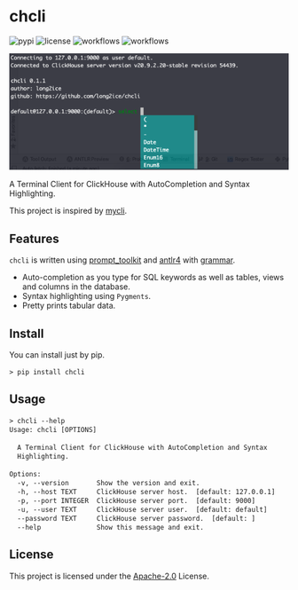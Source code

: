# chcli

![pypi](https://img.shields.io/pypi/v/chcli.svg?style=flat)
![license](https://img.shields.io/github/license/long2ice/chcli)
![workflows](https://github.com/long2ice/chcli/workflows/pypi/badge.svg)
![workflows](https://github.com/long2ice/chcli/workflows/ci/badge.svg)

![screenshot](https://raw.githubusercontent.com/long2ice/chcli/dev/images/screenshot.png)

A Terminal Client for ClickHouse with AutoCompletion and Syntax Highlighting.

This project is inspired by [mycli](https://github.com/dbcli/mycli).

## Features

`chcli` is written using [prompt_toolkit](https://github.com/prompt-toolkit/python-prompt-toolkit) and [antlr4](https://pypi.org/project/antlr4-python3-runtime/) with [grammar](https://github.com/ClickHouse/ClickHouse/tree/master/utils/grammar).

- Auto-completion as you type for SQL keywords as well as tables, views and columns in the database.
- Syntax highlighting using `Pygments`.
- Pretty prints tabular data.

## Install

You can install just by pip.

```shell script
> pip install chcli
```

## Usage

```shell script
> chcli --help
Usage: chcli [OPTIONS]

  A Terminal Client for ClickHouse with AutoCompletion and Syntax
  Highlighting.

Options:
  -v, --version       Show the version and exit.
  -h, --host TEXT     ClickHouse server host.  [default: 127.0.0.1]
  -p, --port INTEGER  ClickHouse server port.  [default: 9000]
  -u, --user TEXT     ClickHouse server user.  [default: default]
  --password TEXT     ClickHouse server password.  [default: ]
  --help              Show this message and exit.
```

## License

This project is licensed under the [Apache-2.0](https://github.com/long2ice/chcli/blob/master/LICENSE) License.

